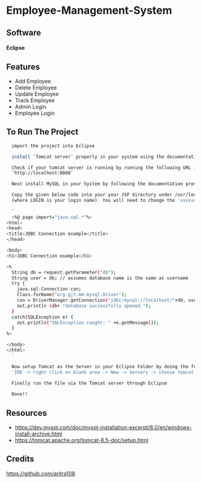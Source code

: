 # Employee-Management-System

## Software
#### Eclipse

## Features

- Add Employee
- Delete Employee
- Update Employee
- Track Employee
- Admin Login
- Employee Login


  
## To Run The Project

```bash
  import the project into Eclipse
```
```bash
  install `Tomcat server` properly in your system using the documentation provided below in `Resoources Section`
```
```bash
  Check if your tomcat server is running by running the following URL in your Web Browser:
  `http://localhost:8080`
```
```bash
  Next install MySQL in your System by following the documentation provided below in `Resoources Section`
```
```bash
  Copy the given below code into your your JSP directory under /usr/local/etc/httpd/htdocs/html/LOGIN 
  (where LOGIN is your login name). You will need to change the 'xxxxxx' of "con=DriverManager.getConnection("jdbc:mysql://localhost/"+db,user,"xxxxxxx");" to reflect your MySQL   password. Copy the HTML form (right click and view source) to the same directory above or to your public_html directory and use it connect to your database via the JSP code. 
  
  `
  <%@ page import="java.sql.*"%>
<html>
<head>
<title>JDBC Connection example</title>
</head>

<body>
<h1>JDBC Connection example</h1>

<%
  String db = request.getParameter("db");
  String user = db; // assumes database name is the same as username
  try {
    java.sql.Connection con;
    Class.forName("org.gjt.mm.mysql.Driver");
    con = DriverManager.getConnection("jdbc:mysql://localhost/"+db, user, "xxxxxxx");
    out.println (db+ "database successfully opened.");
  }
  catch(SQLException e) {
    out.println("SQLException caught: " +e.getMessage());
  }
%>

</body>
</html>
  `
```
```bash
  Now setup Tomcat as the Server in your Eclipse Folder by doing the following steps:
  'IDE -> right click on blank area -> New -> Servers -> choose tomcat then its version -> next -> click on Browse button -> select the apache tomcat root folder previous to bin -> next -> addAll -> Finish'
```
```bash
  Finally run the file via the Tomcat server through Eclipse
  
  Done!!
```

## Resources
- https://dev.mysql.com/doc/mysql-installation-excerpt/8.0/en/windows-install-archive.html
- https://tomcat.apache.org/tomcat-8.5-doc/setup.html

## Credits
https://github.com/aritra108
